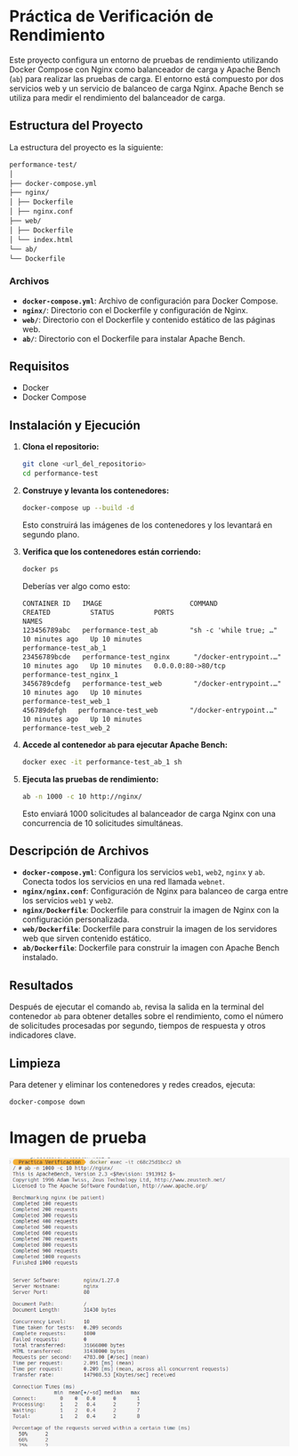 # Práctica de Verificación de Rendimiento

Este proyecto configura un entorno de pruebas de rendimiento utilizando Docker Compose con Nginx como balanceador de carga y Apache Bench (`ab`) para realizar las pruebas de carga. El entorno está compuesto por dos servicios web y un servicio de balanceo de carga Nginx. Apache Bench se utiliza para medir el rendimiento del balanceador de carga.

## Estructura del Proyecto

La estructura del proyecto es la siguiente:
```bash
performance-test/
│
├── docker-compose.yml
├── nginx/
│ ├── Dockerfile
│ ├── nginx.conf
├── web/
│ ├── Dockerfile
│ └── index.html
└── ab/
└── Dockerfile
```

### Archivos

- **`docker-compose.yml`**: Archivo de configuración para Docker Compose.
- **`nginx/`**: Directorio con el Dockerfile y configuración de Nginx.
- **`web/`**: Directorio con el Dockerfile y contenido estático de las páginas web.
- **`ab/`**: Directorio con el Dockerfile para instalar Apache Bench.

## Requisitos

- Docker
- Docker Compose

## Instalación y Ejecución

1. **Clona el repositorio:**

    ```bash
    git clone <url_del_repositorio>
    cd performance-test
    ```

2. **Construye y levanta los contenedores:**

    ```bash
    docker-compose up --build -d
    ```

    Esto construirá las imágenes de los contenedores y los levantará en segundo plano.

3. **Verifica que los contenedores están corriendo:**

    ```bash
    docker ps
    ```

    Deberías ver algo como esto:

    ```plaintext
    CONTAINER ID   IMAGE                      COMMAND                  CREATED          STATUS          PORTS                               NAMES
    123456789abc   performance-test_ab        "sh -c 'while true; …"   10 minutes ago   Up 10 minutes                                       performance-test_ab_1
    23456789bcde   performance-test_nginx      "/docker-entrypoint.…"  10 minutes ago   Up 10 minutes   0.0.0.0:80->80/tcp                performance-test_nginx_1
    3456789cdefg   performance-test_web        "/docker-entrypoint.…"  10 minutes ago   Up 10 minutes                                       performance-test_web_1
    456789defgh   performance-test_web        "/docker-entrypoint.…"  10 minutes ago   Up 10 minutes                                       performance-test_web_2
    ```

4. **Accede al contenedor `ab` para ejecutar Apache Bench:**

    ```bash
    docker exec -it performance-test_ab_1 sh
    ```

5. **Ejecuta las pruebas de rendimiento:**

    ```bash
    ab -n 1000 -c 10 http://nginx/
    ```

    Esto enviará 1000 solicitudes al balanceador de carga Nginx con una concurrencia de 10 solicitudes simultáneas.

## Descripción de Archivos

- **`docker-compose.yml`**: Configura los servicios `web1`, `web2`, `nginx` y `ab`. Conecta todos los servicios en una red llamada `webnet`.
- **`nginx/nginx.conf`**: Configuración de Nginx para balanceo de carga entre los servicios `web1` y `web2`.
- **`nginx/Dockerfile`**: Dockerfile para construir la imagen de Nginx con la configuración personalizada.
- **`web/Dockerfile`**: Dockerfile para construir la imagen de los servidores web que sirven contenido estático.
- **`ab/Dockerfile`**: Dockerfile para construir la imagen con Apache Bench instalado.

## Resultados

Después de ejecutar el comando `ab`, revisa la salida en la terminal del contenedor `ab` para obtener detalles sobre el rendimiento, como el número de solicitudes procesadas por segundo, tiempos de respuesta y otros indicadores clave.

## Limpieza

Para detener y eliminar los contenedores y redes creados, ejecuta:

```bash
docker-compose down
```
# Imagen de prueba
![alt text](image.png)
